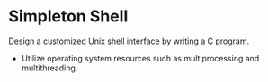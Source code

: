 # Simpleton Shell

Design a customized Unix shell interface by writing a C program.

- Utilize operating system resources such as multiprocessing and multithreading.

